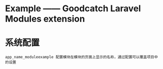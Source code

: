 # Example —— Goodcatch Laravel Modules extension

# 系统配置

    app_name_moduleexample 配置模块在模块的页面上显示的名称，通过配置可以覆盖项目中的设置